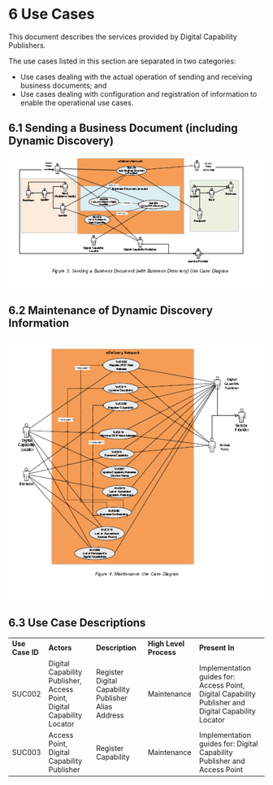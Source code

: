 # 6 Use Cases

This document describes the services provided by Digital Capability Publishers.

The use cases listed in this section are separated in two categories: 

 - Use cases dealing with the actual operation of sending and receiving business documents; and 
 - Use cases dealing with configuration and registration of information to enable the operational use cases. 

## 6.1 Sending a Business Document (including Dynamic Discovery)

![usecase-6.1.Logo](/images/Usecase-6.1.PNG)

## 6.2 Maintenance of Dynamic Discovery Information

![usecase-6.2.Logo](/images/Usecase-6.2.PNG)


## 6.3 Use Case Descriptions

| | | | | |
| ---| ---| ---| -----| -----|
**Use Case ID**| **Actors**| **Description**| **High Level Process**| **Present In**|
SUC002 | Digital Capability Publisher, Access Point, Digital Capability Locator | Register Digital Capability Publisher Alias Address | Maintenance | Implementation guides for: Access Point, Digital Capability Publisher and Digital Capability Locator |
SUC003 | Access Point, Digital Capability Publisher | Register Capability | Maintenance | Implementation guides for: Digital Capability Publisher and Access Point |




